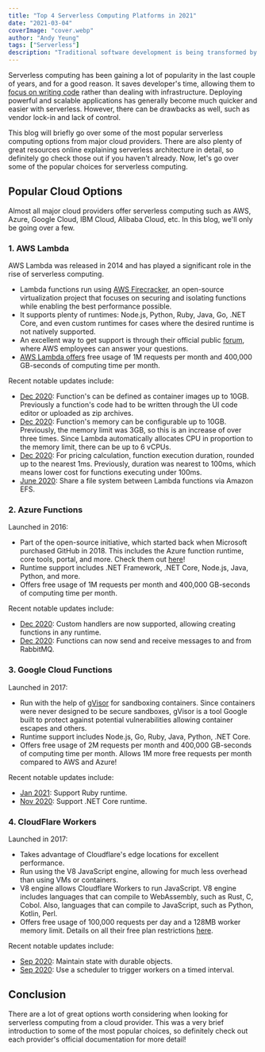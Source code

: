 ```yaml
---
title: "Top 4 Serverless Computing Platforms in 2021"
date: "2021-03-04"
coverImage: "cover.webp"
author: "Andy Yeung"
tags: ["Serverless"]
description: "Traditional software development is being transformed by serverless computing. Check out the best serveless computing platforms that will assist you in getting started."
---
```


Serverless computing has been gaining a lot of popularity in the last couple of years, and for a good reason. It saves developer's time, allowing them to [focus on writing code](https://www.loginradius.com/blog/engineering/learning-how-to-code/) rather than dealing with infrastructure. Deploying powerful and scalable applications has generally become much quicker and easier with serverless. However, there can be drawbacks as well, such as vendor lock-in and lack of control.

This blog will briefly go over some of the most popular serverless computing options from major cloud providers. There are also plenty of great resources online explaining serverless architecture in detail, so definitely go check those out if you haven't already. Now, let's go over some of the popular choices for serverless computing.

## Popular Cloud Options

Almost all major cloud providers offer serverless computing such as AWS, Azure, Google Cloud, IBM Cloud, Alibaba Cloud, etc. In this blog, we'll only be going over a few.

### 1. AWS Lambda

AWS Lambda was released in 2014 and has played a significant role in the rise of serverless computing.
- Lambda functions run using [AWS Firecracker](https://github.com/firecracker-microvm/firecracker), an open-source virtualization project that focuses on securing and isolating functions while enabling the best performance possible.
- It supports plenty of runtimes: Node.js, Python, Ruby, Java, Go, .NET Core, and even custom runtimes for cases where the desired runtime is not natively supported.
- An excellent way to get support is through their official public [forum](https://forums.aws.amazon.com/forum.jspa?forumID=186), where AWS employees can answer your questions.
- [AWS Lambda offers](https://www.loginradius.com/blog/engineering/a-journey-with-AWS/) free usage of 1M requests per month and 400,000 GB-seconds of computing time per month.

Recent notable updates include:
- [Dec 2020](https://aws.amazon.com/blogs/aws/new-for-aws-lambda-container-image-support/): Function's can be defined as container images up to 10GB. Previously a function's code had to be written through the UI code editor or uploaded as zip archives.
- [Dec 2020](https://aws.amazon.com/blogs/aws/new-for-aws-lambda-functions-with-up-to-10-gb-of-memory-and-6-vcpus/): Function's memory can be configurable up to 10GB. Previously, the memory limit was 3GB, so this is an increase of over three times. Since Lambda automatically allocates CPU in proportion to the memory limit, there can be up to 6 vCPUs.
- [Dec 2020](https://aws.amazon.com/blogs/aws/new-for-aws-lambda-1ms-billing-granularity-adds-cost-savings/): For pricing calculation, function execution duration, rounded up to the nearest 1ms. Previously, duration was nearest to 100ms, which means lower cost for functions executing under 100ms.
- [June 2020](https://aws.amazon.com/blogs/aws/new-a-shared-file-system-for-your-lambda-functions/): Share a file system between Lambda functions via Amazon EFS.

### 2. Azure Functions

Launched in 2016:
- Part of the open-source initiative, which started back when Microsoft purchased GitHub in 2018. This includes the Azure function runtime, core tools, portal, and more. Check them out [here](https://github.com/Azure/Azure-Functions)!
- Runtime support includes .NET Framework, .NET Core, Node.js, Java, Python, and more.
- Offers free usage of 1M requests per month and 400,000 GB-seconds of computing time per month.

Recent notable updates include:
- [Dec 2020](https://azure.microsoft.com/en-us/updates/azure-functions-custom-handlers-are-now-generally-available/): Custom handlers are now supported, allowing creating functions in any runtime.
- [Dec 2020](https://azure.microsoft.com/en-gb/updates?id=rabbitmq-extension-for-windows-and-linux-is-now-generally-available): Functions can now send and receive messages to and from RabbitMQ.

### 3. Google Cloud Functions

Launched in 2017:
- Run with the help of [gVisor](https://github.com/google/gvisor) for sandboxing containers. Since containers were never designed to be secure sandboxes, gVisor is a tool Google built to protect against potential vulnerabilities allowing container escapes and others.
- Runtime support includes Node.js, Go, Ruby, Java, Python, .NET Core.
- Offers free usage of 2M requests per month and 400,000 GB-seconds of computing time per month. Allows 1M more free requests per month compared to AWS and Azure!

Recent notable updates include:
- [Jan 2021](https://cloud.google.com/blog/products/application-development/ruby-comes-to-cloud-functions): Support Ruby runtime.
- [Nov 2020](https://cloud.google.com/blog/products/application-development/introducing-net-google-cloud-functions): Support .NET Core runtime.

### 4. CloudFlare Workers

Launched in 2017:
- Takes advantage of Cloudflare's edge locations for excellent performance.
- Run using the V8 JavaScript engine, allowing for much less overhead than using VMs or containers.
- V8 engine allows Cloudflare Workers to run JavaScript. V8 engine includes languages that can compile to WebAssembly, such as Rust, C, Cobol. Also, languages that can compile to JavaScript, such as Python, Kotlin, Perl.
- Offers free usage of 100,000 requests per day and a 128MB worker memory limit. Details on all their free plan restrictions [here](https://developers.cloudflare.com/workers/platform/limits#worker-limits).

Recent notable updates include:
- [Sep 2020](https://blog.cloudflare.com/introducing-workers-durable-objects/): Maintain state with durable objects.
- [Sep 2020](https://blog.cloudflare.com/introducing-cron-triggers-for-cloudflare-workers/): Use a scheduler to trigger workers on a timed interval.

## Conclusion

There are a lot of great options worth considering when looking for serverless computing from a cloud provider. This was a very brief introduction to some of the most popular choices, so definitely check out each provider's official documentation for more detail!
